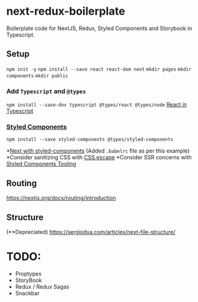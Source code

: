 # next-redux-boilerplate
Boilerplate code for NextJS, Redux, Styled Components and Storybook in Typescript.


## Setup
`npm init -y`
`npm install --save react react-dom next`
`mkdir pages`
`mkdir components`
`mkdir public` 

### Add `Typescript` and `@types` 
`npm install --save-dev typescript @types/react @types/node`
[React in Typescript](https://fettblog.eu/typescript-react/components/)

### [Styled Components](https://styled-components.com/docs)
`npm install --save styled-components @types/styled-components`

*[Next with styled-components](https://github.com/zeit/next.js/tree/canary/examples/with-styled-components) (Added `.babelrc` file as per this example)
*Consider sanitizing CSS with [CSS.escape](https://github.com/mathiasbynens/CSS.escape)
*Consider SSR concerns with [Styled Components Tooling](https://styled-components.com/docs/tooling#babel-plugin) 

## Routing 
https://nextjs.org/docs/routing/introduction

## Structure 
(**Depreciated)
https://sergiodxa.com/articles/next-file-structure/

# TODO: 
- Proptypes
- StoryBook
- Redux / Redux Sagas
- Snackbar 

